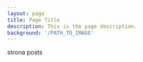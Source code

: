 ```yaml
---
layout: page
title: Page Title
description: This is the page description.
background: '/PATH_TO_IMAGE'
---
```


strona posts